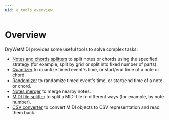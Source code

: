 ```yaml
---
uid: a_tools_overview
---
```


# Overview

DryWetMIDI provides some useful tools to solve complex tasks:

* [Notes and chords splitters](xref:a_notes_chords_splitter) to split notes or chords using the specified strategy (for example, split by grid or split into fixed number of parts).
* [Quantizer](xref:a_quantizer) to quantize timed event's time, or start/end time of a note or chord.
* [Randomizer](xref:Melanchall.DryWetMidi.Tools.Randomizer`2) to randomize timed event's time, or start/end time of a note or chord.
* [Notes merger](xref:a_notes_merger) to merge nearby notes.
* [MIDI file splitter](xref:a_file_splitter) to split a MIDI file in different ways (for example, by note number).
* [CSV converter](xref:Melanchall.DryWetMidi.Tools.CsvConverter) to convert MIDI objects to CSV representation and read them back.